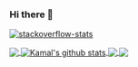 ### Hi there 👋

[![stackoverflow-stats](https://github-stackoverflow-readme.vercel.app/?userId=14187529)](https://stackoverflow.com/users/14187529/kamal-nayan)


<a href="https://github.com/">
  <img align="center" src="https://github-readme-stats.vercel.app/api/top-langs/?username=userKamalNayan&theme=dark&hide_langs_below=1" />
</a>
<a href="https://github.com/userKamalNayan">
 <img align="center" src="https://github-readme-stats.vercel.app/api?username=userKamalNayan&show_icons=true&hide=prs,contribs,issues&theme=dark" alt="Kamal's github stats"/>
</a>
<a href="https://github.com/userKamalNayan/Finding-Falcone">
  <img align="center" src="https://github-readme-stats.vercel.app/api/pin/?username=userKamalNayan&repo=Finding-Falcone&theme=dark" />
</a>
<a href="https://github.com/userKamalNayan/RadiusAgentAssignment">
 <img align="center" src="https://github-readme-stats.vercel.app/api/pin/?username=userKamalNayan&repo=RadiusAgentAssignment&theme=dark" />
</a>

<!--
**userKamalNayan/userkamalNayan** is a ✨ _special_ ✨ repository because its `README.md` (this file) appears on your GitHub profile.

Here are some ideas to get you started:

- 🔭 I’m currently working on ...
- 🌱 I’m currently learning ...
- 👯 I’m looking to collaborate on ...
- 🤔 I’m looking for help with ...
- 💬 Ask me about ...
- 📫 How to reach me: ...
- 😄 Pronouns: ...
- ⚡ Fun fact: ...
-->
